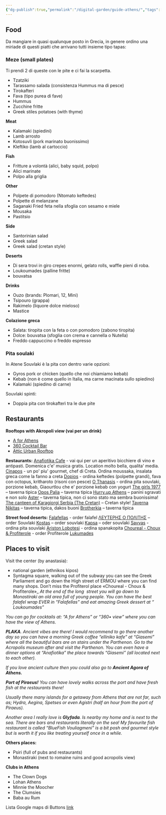 ```yaml
---
{"dg-publish":true,"permalink":"/digital-garden/guide-athens/","tags":["resource"]}
---
```


## Food
Da mangiare in quasi qualunque posto in Grecia, in genere ordino una miriade di questi piatti che arrivano tutti insieme tipo tapas:
### Meze (small plates)

Ti prendi 2 di queste con le pite e ci fai la scarpetta.
- Tzatziki
- Tarassamo salada (consistenza Hummus ma di pesce)
- Tirokafteri
- Fava (tipo purea di fave)
- Hummus
- Zucchine fritte
- Greek stiles potatoes (with thyme)

**Meat**
- Kalamaki (spiedini)
- Lamb arrosto
- Kotosuvli (pork marinato buonissimo)
- Kleftiko (lamb al cartoccio)

**Fish**
- Fritture a volontà (alici, baby squid, polpo)
- Alici marinate
- Polpo alla griglia

**Other**
- Polpete di pomodoro (Ntomato keftedes)
- Polpette di melanzane
- Saganaki Fried feta nella sfoglia con sesamo e miele
- Mousaka
- Pastitsio

**Side**
- Santorinian salad
- Greek salad
- Greek salad (cretan style)

**Deserts**
- Di sera trovi in giro crepes enormi, gelato rolls, waffle pieni di roba.
- Loukoumades (palline fritte)
- bouvatsa

**Drinks**
- Ouzo (brands: Plomari, 12, Mini)
- Tsipouro (grappa)
- Rakimelo (liquore dolce mieloso)
- Mastice 

**Colazione greca**
- Salata: tiropita con la feta o con pomodoro (zabono tiropita)
- Dolce: bouvatsa (sfoglia con crema e cannella o Nutella)
- Freddo cappuccino o freddo espresso

### Pita soulaki
In Atene Souvlaki è la pita con dentro varie opzioni:
- Gyros pork or chicken (quello che noi chiamiamo kebab)
- Kebab (non è come quello in Italia, ma carne macinata sullo spiedino)
- Kalamaki (spiedino di carne)

Souvlaki spinti:
- Doppia pita con tirokafterì tra le due pite

## Restaurants
**Rooftops with Akropoli view (vai per un drink)**
- [A for Athens](https://maps.app.goo.gl/wAoTgJ1H7Bu91Zzs8)
- [360 Cocktail Bar](https://maps.app.goo.gl/UmtfCpQeSVLeVgXj9)
- [Attic Urban Rooftop](https://maps.app.goo.gl/9z9e3b4HmKpky4Vn8)

**Restaurants:**
[Anafiotika Cafe](https://maps.app.goo.gl/YrgawT1zPmy5K9cG9) - vai qui per un aperitivo bicchiere di vino e antipasti. Domenica c'e' musica gratis. Location molto bella, qualita' media.
[Cinapos](https://maps.app.goo.gl/EN6LkWwL3NfVHkFE6) - un po' piu' gourmet, chef di Creta. Ordina moussaka, insalata greca come la fanno a creta
[Dopios](https://maps.app.goo.gl/DkTSeAPgaEpPC6tNA) - ordina keftedes (polpette grandi), fava con octopus, kritharoto (risoni con pesce)
[O Thanasis](https://maps.app.goo.gl/gc65Y9ZhGQfwzc3t8) - ordina pita souvlaki, porzione kebab, Giaourtlou che e' porzione kebab con yogurt
[The girls 1977](https://maps.app.goo.gl/JRbED2ALx1gt7ma39) – taverna tipica
[Opos Palia](https://maps.app.goo.gl/qWhUM2rPvMUmj81b7) – taverna tipica
[Hurry.up Athens](https://maps.app.goo.gl/BdAC3c7vawfZctFS8) – panini sgravati e non solo
[Aster](https://maps.app.goo.gl/e7JXj8STv2V3mtXS8) – taverna tipica, non ci sono stato ma sembra buonissima!
[The canteen of Karagiorgi Serbia (The Cretan)](https://maps.app.goo.gl/bVXcq9JJrJiHDTfK8) – Cretan style!
[Taverna Nikitas](https://maps.app.goo.gl/3PYVJbF8agrA2P2R7) – taverna tipica, dakos buoni
[Brotherkia](https://maps.app.goo.gl/5wQmAxDrDYsmcdNR7) – taverna tipica

**Street food deserts:**
[Falafellas](https://maps.app.goo.gl/peQd1DDroHN1GuAp6) - order falafel
[ΛΕΥΤΕΡΗΣ Ο ΠΟΛΙΤΗΣ](https://maps.app.goo.gl/8ZaZHjdLzzCZtKpm8) – order Souvlaki
[Kostas](https://maps.app.goo.gl/iiWtPhwZX8VUTG4JA) – order souvlaki
[Kapsa](https://maps.app.goo.gl/m7EcJBwA7sDRjSXP7) – oder souvlaki
[Savvas](https://maps.app.goo.gl/giuK3BQYQA4NxPsX7) - ordina pita souvlaki
[Ariston Lobotesi](https://maps.app.goo.gl/aSYDUZF9AUAJrMxg8) - ordina spanakopita
[Choureal - Choux & Profiterole](https://maps.app.goo.gl/MqYzLvcnurczRuCr9) - order Profiterole
[Lukumades](https://maps.app.goo.gl/xCnAa8kBUjZvUJy68)

## Places to visit
Visit the center (by anastasia):
- national garden (ethnikos kipos)
- Syntagma square, walking out of the subway you can see the Greek Parliament and go down the High street of ERMOU where you can find many shops. Don’t miss the Profiterol place «Choureal - Choux & Profiterole»_
_At the end of the long  street you will go down to Monastiraki an old area full of young people. You can have the best falafel wrap EVER in “Falafellas” and eat amazing Greek dessert at “ Loukoumades”_

_You can go for cocktails at: “A for Athens” or “360• view” where you can have the view of Athens._

**_PLAKA_**_. Ancient vibes are there! I would recommend to go there another day so you can have a morning Greek coffee “elliniko kafe” at “Giasemi” where all the beautiful bars are on stairs under the Parthenon. Go to the Acropolis museum after and visit the Parthenon. You can even have a dinner options at “Anafiotika” the place towards “Giasemi” (all located next to each other)._

_If you love ancient culture then you could also go to **Ancient Agora of Athens.**_

**_Port of Piraeus!_** _You can have lovely walks across the port and have fresh fish at the restaurants there!_

_Usually there many islands for a getaway from Athens that are not far, such as; Hydra, Aegina, Spetses or even Agistri (half an hour from the port of Piraeus)._

_Another area I really love is **Glyfada**. Is nearby my home and is next to the sea. There are bars and restaurants literally on the sea! My favourite fish restaurant is called “BlueFish Vouliagmeni” is a bit posh and gourmet style but is worth it if you like treating yourself once in a while._

**Others places:**
- Psiri (full of pubs and restaurants)
- Monastiraki (next to romaine ruins and good acropolis view)

**Clubs in Athens**
- The Clown Dogs
- Lohan Athens
- Minnie the Moocher
- The Clumsies
- Baba au Rum

Lista Google maps di Buttons [link](https://maps.app.goo.gl/h74c4MrmjardvLee6?g_st=ifm)